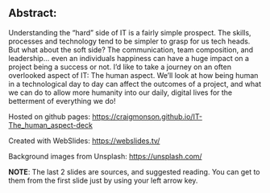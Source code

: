 ## Abstract: ##
Understanding the “hard” side of IT is a fairly simple prospect.  The skills, processes and technology tend to be simpler to grasp for us tech heads.  But what about the soft side?  The communication, team composition, and leadership... even an individuals happiness can have a huge impact on a project being a success or not.  I’d like to take a journey on an often overlooked aspect of IT: The human aspect.  We’ll look at how being human in a technological day to day can affect the outcomes of a project, and what we can do to allow more humanity into our daily, digital lives for the betterment of everything we do!

Hosted on github pages: https://craigmonson.github.io/IT-The_human_aspect-deck

Created with WebSlides: https://webslides.tv/

Background images from Unsplash: https://unsplash.com/

**NOTE**: The last 2 slides are sources, and suggested reading.  You can get to them from the first slide just by using your left arrow key.
